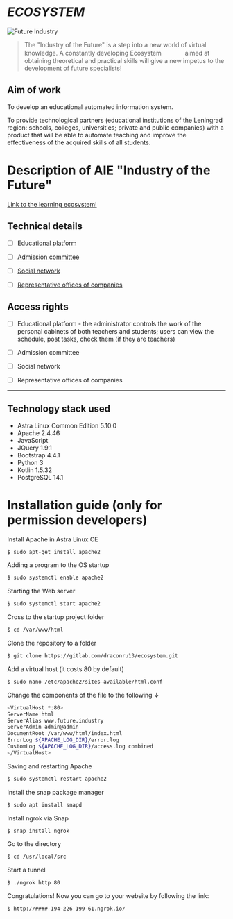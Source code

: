 # _ECOSYSTEM_

![Future Industry](http://b472-194-226-199-61.ngrok.io/static/Images/industry.png)


> The "Industry of the Future" is a step into a new world 
> of virtual knowledge. A constantly developing Ecosystem ᅠ  ᅠ  ᅠ
> aimed at obtaining theoretical and practical skills will
> give a new impetus to the development of future specialists!

## Aim of work

To develop an educational automated information system. 

To provide technological partners (educational institutions of the Leningrad region: schools, colleges, universities; private and public companies) with a product that will be able to automate teaching and improve the effectiveness of the acquired skills of all students.

# Description of AIE "Industry of the Future"

[Link to the learning ecosystem!](http://b472-194-226-199-61.ngrok.io/index.html)


## Technical details
- [ ] [Educational platform](http://b472-194-226-199-61.ngrok.io/education.html)
- [ ] [Admission сommittee](http://b472-194-226-199-61.ngrok.io/admission_committee.html)
- [ ] [Social network](http://b472-194-226-199-61.ngrok.io/social_network.html)
- [ ] [Representative offices of companies](http://b472-194-226-199-61.ngrok.io/company.html)


## Access rights
- [ ] Educational platform - the administrator controls the work of the personal cabinets of both teachers and students; users can view the schedule, post tasks, check them (if they are teachers)

- [ ] Admission сommittee

- [ ] Social network

- [ ] Representative offices of companies

***

## Technology stack used

- Astra Linux Common Edition 5.10.0 
- Apache 2.4.46 
- JavaScript
- JQuery 1.9.1
- Bootstrap 4.4.1 
- Python 3
- Kotlin 1.5.32
- PostgreSQL 14.1

# Installation guide (only for permission developers)

Install Apache in Astra Linux CE
```sh
$ sudo apt-get install apache2
```
Adding a program to the OS startup
```sh
$ sudo systemctl enable apache2
```
Starting the Web server
```sh
$ sudo systemctl start apache2
```
Cross to the startup project folder
```sh
$ cd /var/www/html
```
Clone the repository to a folder
```sh
$ git clone https://gitlab.com/draconru13/ecosystem.git
```
Add a virtual host (it costs 80 by default)
```sh
$ sudo nano /etc/apache2/sites-available/html.conf
```
Change the components of the file to the following ↓
```sh
<VirtualHost *:80>
ServerName html
ServerAlias www.future.industry
ServerAdmin admin@admin
DocumentRoot /var/www/html/index.html
ErrorLog ${APACHE_LOG_DIR}/error.log
CustomLog ${APACHE_LOG_DIR}/access.log combined
</VirtualHost>
```
Saving and restarting Apache
```sh
$ sudo systemctl restart apache2
```
Install the snap package manager
```sh
$ sudo apt install snapd
```
Install ngrok via Snap
```sh
$ snap install ngrok
```
Go to the directory
```sh
$ cd /usr/local/src
```
Start a tunnel
```sh
$ ./ngrok http 80
```
Congratulations! Now you can go to your website by following the link:
```sh
$ http://####-194-226-199-61.ngrok.io/
```
